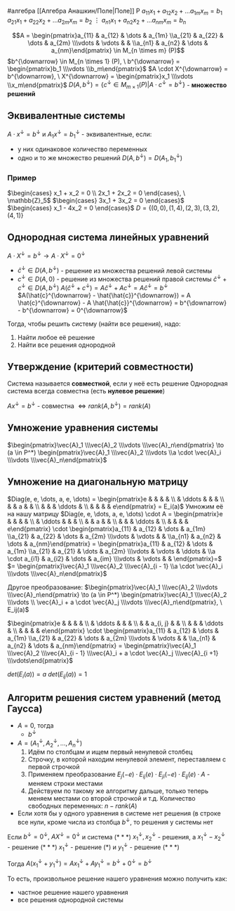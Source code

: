 #алгебра 
[[Алгебра Анашкин/Поле|Поле]] P
$a_{11}x_1 + a_{12} x_2 + \dots a_{1m} x_m = b_1$
$a_{21}x_1 + a_{22} x_2 + \dots a_{2m} x_m = b_2$
$\vdots$
$a_{n1}x_1 + a_{n2} x_2 + \dots a_{nm} x_m = b_n$

$$A = \begin{pmatrix}a_{11} & a_{12} & \dots & a_{1m} \\a_{21} & a_{22} & \dots & a_{2m} \\\vdots & \vdots &  &  \\a_{n1} & a_{n2} & \dots & a_{nm}\end{pmatrix} \in M_{n \times m} (P)$$
$b^{\downarrow} \in M_{n \times 1} (P), \ b^{\downarrow} = \begin{pmatrix}b_1 \\\vdots \\b_m\end{pmatrix}$
$A \cdot X^{\downarrow} = b^{\downarrow}, \ X^{\downarrow} = \begin{pmatrix}x_1 \\\vdots \\x_m\end{pmatrix}$
$D(A, b^{\downarrow}) = \{ c^{\downarrow} \in M_{m \times 1} (P) | A \cdot c^{\downarrow} = b^{\downarrow} \}$ - **множество решений**

## Эквивалентные системы
$A \cdot x^{\downarrow} = b^{\downarrow}$ и $A_1 x^{\downarrow} = b_1^{\downarrow}$ - эквивалентные, если:
- у них одинаковое количество переменных
- одно и то же множество решений $D(A, b^{\downarrow}) = D(A_1, b_1^{\downarrow})$

### Пример
$\begin{cases} x_1 + x_2 = 0 \\ 2x_1 + 2x_2 = 0 \end{cases}, \ \mathbb{Z}_5$
$\begin{cases} 3x_1 + 3x_2 = 0 \end{cases}$
$\begin{cases} x_1 - 4x_2 = 0 \end{cases}$
$D = \{ (0, 0), (1, 4), (2, 3), (3, 2), (4, 1) \}$

## Однородная система линейных уравнений
$A \cdot X^{\downarrow} = b^{\downarrow} \to A \cdot X^{\downarrow} = 0^{\downarrow}$
- $\hat{c}^{\downarrow} \in D(A, b^{\downarrow})$ - решение из множества решений левой системы
- $c^{\downarrow} \in D(A, 0)$ - решение из множества решений правой системы
$\hat{c}^{\downarrow} + c^{\downarrow} \in D(A, b^{\downarrow})$
$A(\hat{c}^{\downarrow} + c^{\downarrow}) = A \hat{c}^{\downarrow} + A c^{\downarrow} = A \hat{c}^{\downarrow} = b^{\downarrow}$
$A(\hat{c}^{\downarrow} - \hat{\hat{c}}^{\downarrow}) = A \hat{c}^{\downarrow} - A \hat{\hat{c}}^{\downarrow} = b^{\downarrow} - b^{\downarrow} = 0^{\downarrow}$

Тогда, чтобы решить систему (найти все решения), надо: 
1) Найти любое её решение
2) Найти все решения однородной

## Утверждение (критерий совместности)
Система называется **совместной**, если у неё есть решение
Однородная система всегда совместна (есть **нулевое решение**)

$A x^{\downarrow} = b^{\downarrow}$ - совместна $\iff rank(A, b^{\downarrow}) = rank(A)$

## Умножение уравнения системы
$\begin{pmatrix}\vec{A}_1 \\\vec{A}_2 \\\vdots \\\vec{A}_n\end{pmatrix} \to (a \in P^*) \begin{pmatrix}\vec{A}_1 \\\vec{A}_2 \\\vdots \\a \cdot \vec{A}_i \\\vdots \\\vec{A}_n\end{pmatrix}$

## Умножение на диагональную матрицу
$Diag(e, e, \dots, a, e, \dots) = \begin{pmatrix}e &  &  &  &  \\ & \ddots &  &  &  \\ &  & a &  &  \\ &  &  & \ddots &  \\ &  &  &  & e\end{pmatrix} = E_i(a)$
Умножим её на нашу матрицу
$Diag(e, e, \dots, a, e, \dots) \cdot A = \begin{pmatrix}e &  &  &  &  \\ & \ddots &  &  &  \\ &  & a &  &  \\ &  &  & \ddots &  \\ &  &  &  & e\end{pmatrix} \cdot \begin{pmatrix}a_{11} & a_{12} & \dots & a_{1m} \\a_{21} & a_{22} & \dots & a_{2m} \\\vdots & \vdots &  &  \\a_{n1} & a_{n2} & \dots & a_{nm}\end{pmatrix} = \begin{pmatrix}a_{11} & a_{12} & \dots & a_{1m} \\a_{21} & a_{21} & \dots & a_{2m} \\\vdots & \vdots & \ddots &  \\a \cdot a_{i1} & a_{i2} & \dots & a_{im} \\\vdots & \vdots &  & \end{pmatrix}=$
$= \begin{pmatrix}\vec{A}_1 \\\vec{A}_2 \\\vec{A}_{i - 1} \\a \cdot \vec{A}_i \\\vdots \\\vec{A}_n\end{pmatrix}$

Другое преобразование:
$\begin{pmatrix}\vec{A}_1 \\\vec{A}_2 \\\vdots \\\vec{A}_n\end{pmatrix} \to (a \in P^*) \begin{pmatrix}\vec{A}_1 \\\vec{A}_2 \\\vdots \\ \vec{A}_i + a \cdot \vec{A}_j \\\vdots \\\vec{A}_n\end{pmatrix}, \ E_ij(a)$

$\begin{pmatrix}e &  &  &  &  \\ & \ddots &  &  &  \\ &  & a_{i, j} &  &  \\ &  &  & \ddots &  \\ &  &  &  & e\end{pmatrix} \cdot \begin{pmatrix}a_{11} & a_{12} & \dots & a_{1m} \\a_{21} & a_{22} & \dots & a_{2m} \\\vdots & \vdots &  &  \\a_{n1} & a_{n2} & \dots & a_{nm}\end{pmatrix} = \begin{pmatrix}\vec{A}_1 \\\vec{A}_2 \\\vec{A}_{i - 1} \\\vec{A}_i + a \cdot \vec{A}_j \\\vec{A}_{i +1} \\\vdots\end{pmatrix}$

$det(E_i(a)) = a$
$det(E_{ij}(a)) = 1$

## Алгоритм решения систем уравнений (метод Гаусса)
- $A = 0$, тогда
	- $b^{\downarrow}$
- $A = (A_1^{\downarrow}, A_2^{\downarrow}, \dots, A_n^{\downarrow})$
	1) Идём по столбцам и ищем первый ненулевой столбец
	2) Строчку, в которой находим ненулевой элемент, переставляем с первой строчкой
	3) Применяем преобразование $E_{j}(-e) \cdot E_{ij}(e) \cdot E_{ji}(-e) \cdot E_{ij}(e) \cdot A$ - меняем строки местами
	4) Действуем по такому же алгоритму дальше, только теперь меняем местами со второй строчкой и т.д.
Количество свободных переменных: $n - rank(A)$
- Если хотя бы у одного уравнения в системе нет решения (в строке все нули, кроме числа из столбца $b^{\downarrow}$, то решения у системы нет

Если $b^{\downarrow} = 0^{\downarrow}, \ AX^{\downarrow} = 0^{\downarrow}$ и система $(***)$
$x_1^{\downarrow}, x_2^{\downarrow}$ - решения, а $x_1^{\downarrow} - x_2^{\downarrow}$ - решение $(***)$
$x_1^{\downarrow}$ - решение $(*)$ и $y_1^{\downarrow}$ - решение $(***)$

Тогда $A(x_1^{\downarrow} + y_1^{\downarrow}) = Ax_1^{\downarrow} + Ay_1^{\downarrow} = b^{\downarrow} + 0^{\downarrow} = b^{\downarrow}$

То есть, произвольное решение нашего уравнения можно получить как:
- частное решение нашего уравнения
- все решения однородной системы